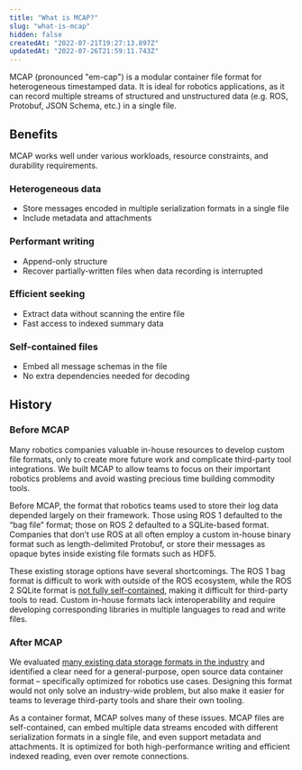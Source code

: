 ```yaml
---
title: "What is MCAP?"
slug: "what-is-mcap"
hidden: false
createdAt: "2022-07-21T19:27:13.897Z"
updatedAt: "2022-07-26T21:59:11.743Z"
---
```

MCAP (pronounced "em-cap") is a modular container file format for heterogeneous timestamped data. It is ideal for robotics applications, as it can record multiple streams of structured and unstructured data (e.g. ROS, Protobuf, JSON Schema, etc.) in a single file.

## Benefits 

MCAP works well under various workloads, resource constraints, and durability requirements.

### Heterogeneous data
- Store messages encoded in multiple serialization formats in a single file
- Include metadata and attachments

### Performant writing
- Append-only structure
- Recover partially-written files when data recording is interrupted

### Efficient seeking
- Extract data without scanning the entire file
- Fast access to indexed summary data

### Self-contained files
- Embed all message schemas in the file
- No extra dependencies needed for decoding

## History

### Before MCAP

Many robotics companies valuable in-house resources to develop custom file formats, only to create more future work and complicate third-party tool integrations. We built MCAP to allow teams to focus on their important robotics problems and avoid wasting precious time building commodity tools.

Before MCAP, the format that robotics teams used to store their log data depended largely on their framework. Those using ROS 1 defaulted to the “bag file” format; those on ROS 2 defaulted to a SQLite-based format. Companies that don’t use ROS at all often employ a custom in-house binary format such as length-delimited Protobuf, or store their messages as opaque bytes inside existing file formats such as HDF5.

These existing storage options have several shortcomings. The ROS 1 bag format is difficult to work with outside of the ROS ecosystem, while the ROS 2 SQLite format is [not fully self-contained](https://github.com/ros2/rosbag2/issues/782), making it difficult for third-party tools to read. Custom in-house formats lack interoperability and require developing corresponding libraries in multiple languages to read and write files.

### After MCAP

We evaluated [many existing data storage formats in the industry](https://github.com/foxglove/mcap/blob/main/docs/motivation/evaluation-of-robotics-data-recording-file-formats.md) and identified a clear need for a general-purpose, open source data container format – specifically optimized for robotics use cases. Designing this format would not only solve an industry-wide problem, but also make it easier for teams to leverage third-party tools and share their own tooling.

As a container format, MCAP solves many of these issues. MCAP files are self-contained, can embed multiple data streams encoded with different serialization formats in a single file, and even support metadata and attachments. It is optimized for both high-performance writing and efficient indexed reading, even over remote connections.